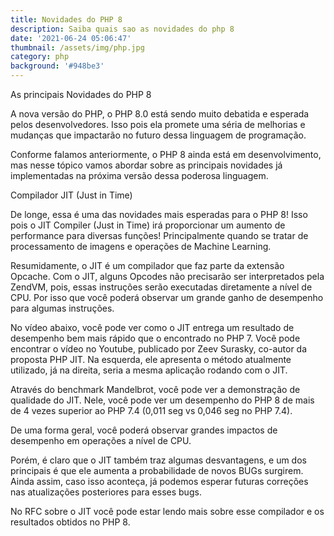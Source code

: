 ```yaml
---
title: Novidades do PHP 8
description: Saiba quais sao as novidades do php 8
date: '2021-06-24 05:06:47'
thumbnail: /assets/img/php.jpg
category: php
background: '#948be3'
---
```

As principais Novidades do PHP 8

A nova versão do PHP, o PHP 8.0 está sendo muito debatida e esperada pelos desenvolvedores. Isso pois ela promete uma séria de melhorias e mudanças que impactarão no futuro dessa linguagem de programação.

Conforme falamos anteriormente, o PHP 8 ainda está em desenvolvimento, mas nesse tópico vamos abordar sobre as principais novidades já implementadas na próxima versão dessa poderosa linguagem.

Compilador JIT (Just in Time)

De longe, essa é uma das novidades mais esperadas para o PHP 8! Isso pois o JIT Compiler (Just in Time) irá proporcionar um aumento de performance para diversas funções! Principalmente quando se tratar de processamento de imagens e operações de Machine Learning.

Resumidamente, o JIT é um compilador que faz parte da extensão Opcache. Com o JIT, alguns Opcodes não precisarão ser interpretados pela ZendVM, pois, essas instruções serão executadas diretamente a nível de CPU. Por isso que você poderá observar um grande ganho de desempenho para algumas instruções.

No vídeo abaixo, você pode ver como o JIT entrega um resultado de desempenho bem mais rápido que o encontrado no PHP 7. Você pode encontrar o vídeo no Youtube, publicado por Zeev Surasky, co-autor da proposta PHP JIT. Na esquerda, ele apresenta o método atualmente utilizado, já na direita, seria a mesma aplicação rodando com o JIT.



Através do benchmark Mandelbrot, você pode ver a demonstração de qualidade do JIT. Nele, você pode ver um desempenho do PHP 8 de mais de 4 vezes superior ao PHP 7.4 (0,011 seg vs 0,046 seg no PHP 7.4).



De uma forma geral, você poderá observar grandes impactos de desempenho em operações a nível de CPU.



Porém, é claro que o JIT também traz algumas desvantagens, e um dos principais é que ele aumenta a probabilidade de novos BUGs surgirem. Ainda assim, caso isso aconteça, já podemos esperar futuras correções nas atualizações posteriores para esses bugs.



No RFC sobre o JIT você pode estar lendo mais sobre esse compilador e os resultados obtidos no PHP 8.
